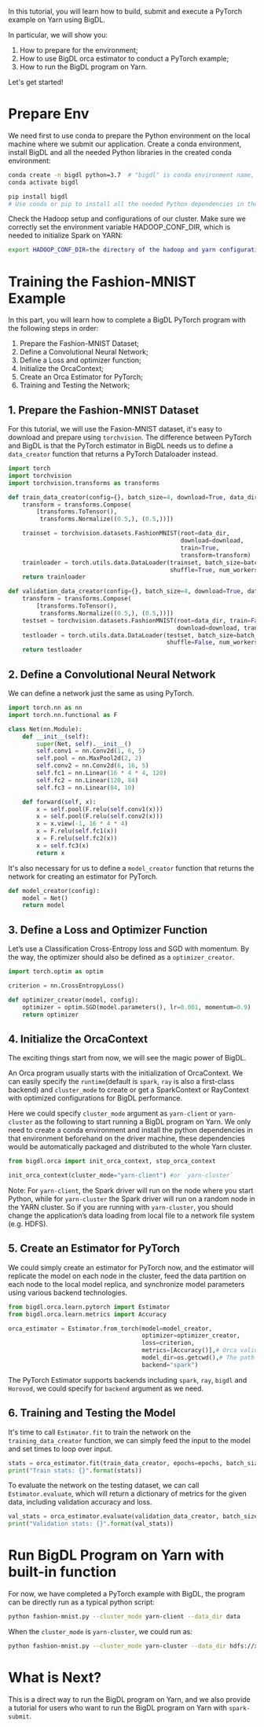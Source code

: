 In this tutorial, you will learn how to build, submit and execute a PyTorch example on Yarn using BigDL. 

In particular, we will show you:
1. How to prepare for the environment;
2. How to use BigDL orca estimator to conduct a PyTorch example;
3. How to run the BigDL program on Yarn.

Let's get started!

# Prepare Env
We need first to use conda to prepare the Python environment on the local machine where we submit our application. Create a conda environment, install BigDL and all the needed Python libraries in the created conda environment:

``` bash
conda create -n bigdl python=3.7  # "bigdl" is conda environment name, you can use any name you like.
conda activate bigdl

pip install bigdl
# Use conda or pip to install all the needed Python dependencies in the created conda environment.
```

Check the Hadoop setup and configurations of our cluster. Make sure we correctly set the environment variable HADOOP_CONF_DIR, which is needed to initialize Spark on YARN:

```bash
export HADOOP_CONF_DIR=the directory of the hadoop and yarn configurations
```

# Training the Fashion-MNIST Example

In this part, you will learn how to complete a BigDL PyTorch program with the following steps in order:
1. Prepare the Fashion-MNIST Dataset;
2. Define a Convolutional Neural Network;
3. Define a Loss and optimizer function;
4. Initialize the OrcaContext;
5. Create an Orca Estimator for PyTorch;
6. Training and Testing the Network;

## 1. Prepare the Fashion-MNIST Dataset

For this tutorial, we will use the Fasion-MNIST dataset, it's easy to download and prepare using `torchvision`. The difference between PyTorch and BigDL is that the PyTorch estimator in BigDL needs us to define a `data_creator` function that returns a PyTorch Dataloader instead.

```python
import torch
import torchvision
import torchvision.transforms as transforms

def train_data_creator(config={}, batch_size=4, download=True, data_dir='./data'):
    transform = transforms.Compose(
        [transforms.ToTensor(),
         transforms.Normalize((0.5,), (0.5,))])

    trainset = torchvision.datasets.FashionMNIST(root=data_dir,
                                                 download=download,
                                                 train=True,
                                                 transform=transform)
    trainloader = torch.utils.data.DataLoader(trainset, batch_size=batch_size,
                                              shuffle=True, num_workers=0)
    return trainloader

def validation_data_creator(config={}, batch_size=4, download=True, data_dir='./data'):
    transform = transforms.Compose(
        [transforms.ToTensor(),
         transforms.Normalize((0.5,), (0.5,))])
    testset = torchvision.datasets.FashionMNIST(root=data_dir, train=False,
                                                download=download, transform=transform)
    testloader = torch.utils.data.DataLoader(testset, batch_size=batch_size,
                                             shuffle=False, num_workers=0)
    return testloader
```

## 2. Define a Convolutional Neural Network

We can define a network just the same as using PyTorch.

```python
import torch.nn as nn
import torch.nn.functional as F

class Net(nn.Module):
    def __init__(self):
        super(Net, self).__init__()
        self.conv1 = nn.Conv2d(1, 6, 5)
        self.pool = nn.MaxPool2d(2, 2)
        self.conv2 = nn.Conv2d(6, 16, 5)
        self.fc1 = nn.Linear(16 * 4 * 4, 120)
        self.fc2 = nn.Linear(120, 84)
        self.fc3 = nn.Linear(84, 10)

    def forward(self, x):
        x = self.pool(F.relu(self.conv1(x)))
        x = self.pool(F.relu(self.conv2(x)))
        x = x.view(-1, 16 * 4 * 4)
        x = F.relu(self.fc1(x))
        x = F.relu(self.fc2(x))
        x = self.fc3(x)
        return x
```

It's also necessary for us to define a `model_creator` function that returns the network for creating an estimator for PyTorch.

```python
def model_creator(config):
    model = Net()
    return model
```

## 3. Define a Loss and Optimizer Function

Let’s use a Classification Cross-Entropy loss and SGD with momentum. By the way, the optimizer should also be defined as a `optimizer_creator`.

```python
import torch.optim as optim

criterion = nn.CrossEntropyLoss()

def optimizer_creator(model, config):
    optimizer = optim.SGD(model.parameters(), lr=0.001, momentum=0.9)
    return optimizer
```

## 4. Initialize the OrcaContext

The exciting things start from now, we will see the magic power of BigDL.

An Orca program usually starts with the initialization of OrcaContext. We can easily specify the `runtime`(default is `spark`, `ray` is also a first-class backend) and `cluster_mode` to create or get a SparkContext or RayContext with optimized configurations for BigDL performance.

Here we could specify `cluster_mode` argument as `yarn-client` or `yarn-cluster` as the following to start running a BigDL program on Yarn. We only need to create a conda environment and install the python dependencies in that environment beforehand on the driver machine, these dependencies would be automatically packaged and distributed to the whole Yarn cluster.

```python
from bigdl.orca import init_orca_context, stop_orca_context

init_orca_context(cluster_mode="yarn-client") #or `yarn-cluster`
```

Note: For `yarn-client`, the Spark driver will run on the node where you start Python, while for `yarn-cluster` the Spark driver will run on a random node in the YARN cluster. So if you are running with `yarn-cluster`, you should change the application’s data loading from local file to a network file system (e.g. HDFS).

## 5. Create an Estimator for PyTorch

We could simply create an estimator for PyTorch now, and the estimator will replicate the model on each node in the cluster, feed the data partition on each node to the local model replica, and synchronize model parameters using various backend technologies.

```python
from bigdl.orca.learn.pytorch import Estimator
from bigdl.orca.learn.metrics import Accuracy

orca_estimator = Estimator.from_torch(model=model_creator,
                                      optimizer=optimizer_creator,
                                      loss=criterion,
                                      metrics=[Accuracy()],# Orca validation methods for evaluate.
                                      model_dir=os.getcwd(),# The path to save model
                                      backend="spark")
```

The PyTorch Estimator supports backends including `spark`, `ray`, `bigdl` and `Horovod`, we could specify for `backend` argument as we need.

## 6. Training and Testing the Model

It's time to call `Estimator.fit` to train the network on the `training_data_creator` function, we can simply feed the input to the model and set times to loop over input.

```python
stats = orca_estimator.fit(train_data_creator, epochs=epochs, batch_size=batch_size)
print("Train stats: {}".format(stats))
```
To evaluate the network on the testing dataset, we can call `Estimator.evaluate`, which will return a dictionary of metrics for the given data, including validation accuracy and loss.

```python
val_stats = orca_estimator.evaluate(validation_data_creator, batch_size=batch_size)
print("Validation stats: {}".format(val_stats))
```

# Run BigDL Program on Yarn with built-in function

For now, we have completed a PyTorch example with BigDL, the program can be directly run as a typical python script:

```bash
python fashion-mnist.py --cluster_mode yarn-client --data_dir data
```

When the `cluster_mode` is `yarn-cluster`, we could run as:

```bash
python fashion-mnist.py --cluster_mode yarn-cluster --data_dir hdfs://xxxx:port
```

# What is Next?

This is a direct way to run the BigDL program on Yarn, and we also provide a tutorial for users who want to run the BigDL program on Yarn with `spark-submit`.
